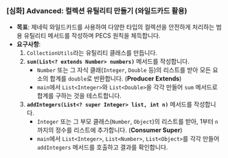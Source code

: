 ### **[심화] Advanced: 컬렉션 유틸리티 만들기 (와일드카드 활용)**

-   **목표**: 제네릭 와일드카드를 사용하여 다양한 타입의 컬렉션을 안전하게 처리하는 범용 유틸리티 메서드를 작성하며 PECS 원칙을 체득합니다.
-   **요구사항**:
    1.  `CollectionUtils`라는 유틸리티 클래스를 만듭니다.
    2.  **`sum(List<? extends Number> numbers)`** 메서드를 작성합니다.
        -   `Number` 또는 그 자식 클래(`Integer`, `Double` 등)의 리스트를 받아 모든 요소의 합계를 `double`로 반환합니다. (**Producer Extends**)
        -   `main`에서 `List<Integer>`와 `List<Double>`을 각각 만들어 `sum` 메서드로 합계를 구하는 것을 테스트합니다.
    3.  **`addIntegers(List<? super Integer> list, int n)`** 메서드를 작성합니다.
        -   `Integer` 또는 그 부모 클래스(`Number`, `Object`)의 리스트를 받아, 1부터 `n`까지의 정수를 리스트에 추가합니다. (**Consumer Super**)
        -   `main`에서 `List<Integer>`, `List<Number>`, `List<Object>`를 각각 만들어 `addIntegers` 메서드를 호출하고 결과를 확인합니다.